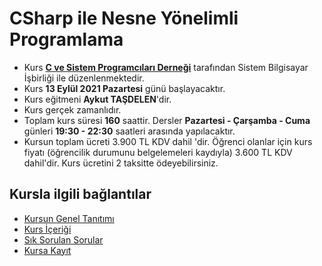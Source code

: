 # CSharp ile Nesne Yönelimli Programlama

+ Kurs [__C ve Sistem Programcıları Derneği__](http://www.csystem.org/) tarafından Sistem Bilgisayar İşbirliği ile düzenlenmektedir.
+ Kurs __13 Eylül 2021 Pazartesi__ günü başlayacaktır.
+ Kurs eğitmeni __Aykut TAŞDELEN__'dir.
+ Kurs gerçek zamanlıdır.
+ Toplam kurs süresi __160__ saattir. Dersler __Pazartesi - Çarşamba - Cuma__ günleri __19:30 - 22:30__ saatleri arasında yapılacaktır.
+ Kursun toplam ücreti 3.900 TL KDV dahil 'dir. Öğrenci olanlar için kurs fiyatı (öğrencilik durumunu belgelemeleri kaydıyla) 3.600 TL KDV dahil'dir. Kurs ücretini 2 taksitte ödeyebilirsiniz.

## Kursla ilgili bağlantılar
+ [Kursun Genel Tanıtımı](https://github.com/CSD-1993/Online_CSharp_ile_Nesne_Yonelimli_Programlama_Kursu/blob/master/kurs_tanitimi.md)
+ [Kurs İçeriği](https://github.com/CSD-1993/Online-CSharp-ile-Nesne-Yonelimli-Programlama-Kursu-23-Agustos-2021-/blob/main/kurs_icerigi.md)
+ [Sık Sorulan Sorular](https://github.com/CSD-1993/Online_CSharp_ile_Nesne_Yonelimli_Programlama_Kursu/blob/master/sss.md)
+ [Kursa Kayıt](https://zoom.us/meeting/register/tJEsduGhrz0jEtBH5x8Z6CmIL-wnxoO4gPqO)
